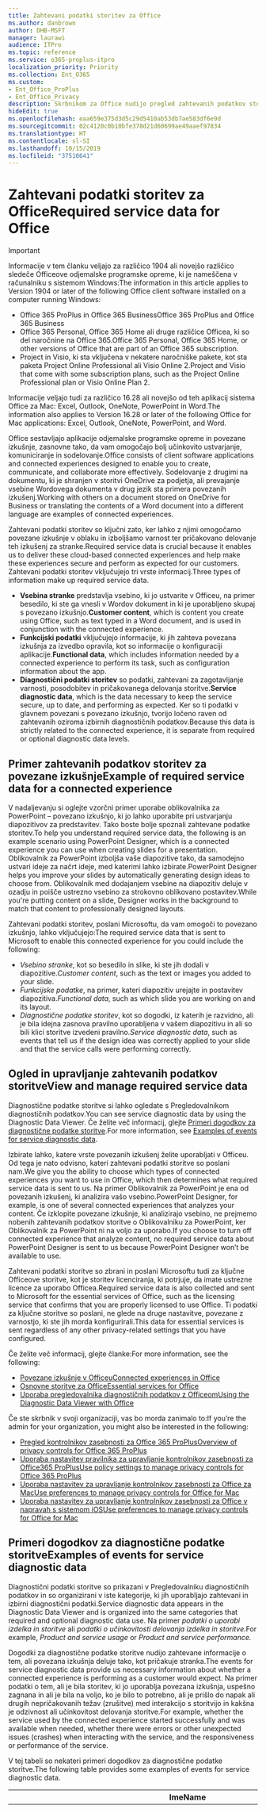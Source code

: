 ```yaml
---
title: Zahtevani podatki storitev za Office
ms.author: danbrown
author: DHB-MSFT
manager: laurawi
audience: ITPro
ms.topic: reference
ms.service: o365-proplus-itpro
localization_priority: Priority
ms.collection: Ent_O365
ms.custom:
- Ent_Office_ProPlus
- Ent_Office_Privacy
description: Skrbnikom za Office nudijo pregled zahtevanih podatkov storitve, ki so zbrani o povezanih izkušnjah v Officeu.
hideEdit: true
ms.openlocfilehash: eaa659e375d3d5c29d5410ab53db7ae583df6e9d
ms.sourcegitcommit: 02c4120c0b10bfe378d21d60699ae49aaef97834
ms.translationtype: HT
ms.contentlocale: sl-SI
ms.lasthandoff: 10/15/2019
ms.locfileid: "37510641"
---
```

# <a name="required-service-data-for-office"></a><span data-ttu-id="2c0cd-103">Zahtevani podatki storitev za Office</span><span class="sxs-lookup"><span data-stu-id="2c0cd-103">Required service data for Office</span></span> 

> [!IMPORTANT]
> <span data-ttu-id="2c0cd-104">Informacije v tem članku veljajo za različico 1904 ali novejšo različico sledeče Officeove odjemalske programske opreme, ki je nameščena v računalniku s sistemom Windows:</span><span class="sxs-lookup"><span data-stu-id="2c0cd-104">The information in this article applies to Version 1904 or later of the following Office client software installed on a computer running Windows:</span></span>
> - <span data-ttu-id="2c0cd-105">Office 365 ProPlus in Office 365 Business</span><span class="sxs-lookup"><span data-stu-id="2c0cd-105">Office 365 ProPlus and Office 365 Business</span></span>
> - <span data-ttu-id="2c0cd-106">Office 365 Personal, Office 365 Home ali druge različice Officea, ki so del naročnine na Office 365.</span><span class="sxs-lookup"><span data-stu-id="2c0cd-106">Office 365 Personal, Office 365 Home, or other versions of Office that are part of an Office 365 subscription.</span></span>
> - <span data-ttu-id="2c0cd-107">Project in Visio, ki sta vključena v nekatere naročniške pakete, kot sta paketa Project Online Professional ali Visio Online 2.</span><span class="sxs-lookup"><span data-stu-id="2c0cd-107">Project and Visio that come with some subscription plans, such as the Project Online Professional plan or Visio Online Plan 2.</span></span>
>
> <span data-ttu-id="2c0cd-108">Informacije veljajo tudi za različico 16.28 ali novejšo od teh aplikacij sistema Office za Mac: Excel, Outlook, OneNote, PowerPoint in Word.</span><span class="sxs-lookup"><span data-stu-id="2c0cd-108">The information also applies to Version 16.28 or later of the following Office for Mac applications: Excel, Outlook, OneNote, PowerPoint, and Word.</span></span>

<span data-ttu-id="2c0cd-109">Office sestavljajo aplikacije odjemalske programske opreme in povezane izkušnje, zasnovne tako, da vam omogočajo bolj učinkovito ustvarjanje, komuniciranje in sodelovanje.</span><span class="sxs-lookup"><span data-stu-id="2c0cd-109">Office consists of client software applications and connected experiences designed to enable you to create, communicate, and collaborate more effectively.</span></span> <span data-ttu-id="2c0cd-110">Sodelovanje z drugimi na dokumentu, ki je shranjen v storitvi OneDrive za podjetja, ali prevajanje vsebine Wordovega dokumenta v drug jezik sta primera povezanih izkušenj.</span><span class="sxs-lookup"><span data-stu-id="2c0cd-110">Working with others on a document stored on OneDrive for Business or translating the contents of a Word document into a different language are examples of connected experiences.</span></span>

<span data-ttu-id="2c0cd-111">Zahtevani podatki storitev so ključni zato, ker lahko z njimi omogočamo povezane izkušnje v oblaku in izboljšamo varnost ter pričakovano delovanje teh izkušenj za stranke.</span><span class="sxs-lookup"><span data-stu-id="2c0cd-111">Required service data is crucial because it enables us to deliver these cloud-based connected experiences and help make these experiences secure and perform as expected for our customers.</span></span> <span data-ttu-id="2c0cd-112">Zahtevani podatki storitev vključujejo tri vrste informacij.</span><span class="sxs-lookup"><span data-stu-id="2c0cd-112">Three types of information make up required service data.</span></span>

- <span data-ttu-id="2c0cd-113">**Vsebina stranke** predstavlja vsebino, ki jo ustvarite v Officeu, na primer besedilo, ki ste ga vnesli v Wordov dokument in ki je uporabljeno skupaj s povezano izkušnjo.</span><span class="sxs-lookup"><span data-stu-id="2c0cd-113">**Customer content**, which is content you create using Office, such as text typed in a Word document, and is used in conjunction with the connected experience.</span></span>
- <span data-ttu-id="2c0cd-114">**Funkcijski podatki** vključujejo informacije, ki jih zahteva povezana izkušnja za izvedbo opravila, kot so informacije o konfiguraciji aplikacije.</span><span class="sxs-lookup"><span data-stu-id="2c0cd-114">**Functional data**, which includes information needed by a connected experience to perform its task, such as configuration information about the app.</span></span>
- <span data-ttu-id="2c0cd-115">**Diagnostični podatki storitev** so podatki, zahtevani za zagotavljanje varnosti, posodobitev in pričakovanega delovanja storitve.</span><span class="sxs-lookup"><span data-stu-id="2c0cd-115">**Service diagnostic data**, which is the data necessary to keep the service secure, up to date, and performing as expected.</span></span> <span data-ttu-id="2c0cd-116">Ker so ti podatki v glavnem povezani s povezano izkušnjo, tvorijo ločeno raven od zahtevanih oziroma izbirnih diagnostičnih podatkov.</span><span class="sxs-lookup"><span data-stu-id="2c0cd-116">Because this data is strictly related to the connected experience, it is separate from required or optional diagnostic data levels.</span></span>

## <a name="example-of-required-service-data-for-a-connected-experience"></a><span data-ttu-id="2c0cd-117">Primer zahtevanih podatkov storitev za povezane izkušnje</span><span class="sxs-lookup"><span data-stu-id="2c0cd-117">Example of required service data for a connected experience</span></span>

<span data-ttu-id="2c0cd-118">V nadaljevanju si oglejte vzorčni primer uporabe oblikovalnika za PowerPoint – povezano izkušnjo, ki jo lahko uporabite pri ustvarjanju diapozitivov za predstavitev. Tako boste bolje spoznali zahtevane podatke storitev.</span><span class="sxs-lookup"><span data-stu-id="2c0cd-118">To help you understand required service data, the following is an example scenario using PowerPoint Designer, which is a connected experience you can use when creating slides for a presentation.</span></span> <span data-ttu-id="2c0cd-119">Oblikovalnik za PowerPoint izboljša vaše diapozitive tako, da samodejno ustvari ideje za načrt ideje, med katerimi lahko izbirate.</span><span class="sxs-lookup"><span data-stu-id="2c0cd-119">PowerPoint Designer helps you improve your slides by automatically generating design ideas to choose from.</span></span> <span data-ttu-id="2c0cd-120">Oblikovalnik med dodajanjem vsebine na diapozitiv deluje v ozadju in poišče ustrezno vsebino za strokovno oblikovano postavitev.</span><span class="sxs-lookup"><span data-stu-id="2c0cd-120">While you're putting content on a slide, Designer works in the background to match that content to professionally designed layouts.</span></span>

<span data-ttu-id="2c0cd-121">Zahtevani podatki storitev, poslani Microsoftu, da vam omogoči to povezano izkušnjo, lahko vključujejo:</span><span class="sxs-lookup"><span data-stu-id="2c0cd-121">The required service data that is sent to Microsoft to enable this connected experience for you could include the following:</span></span>

- <span data-ttu-id="2c0cd-122">*Vsebino stranke*, kot so besedilo in slike, ki ste jih dodali v diapozitive.</span><span class="sxs-lookup"><span data-stu-id="2c0cd-122">*Customer content*, such as the text or images you added to your slide.</span></span>
- <span data-ttu-id="2c0cd-123">*Funkcijske podatke*, na primer, kateri diapozitiv urejajte in postavitev diapozitiva.</span><span class="sxs-lookup"><span data-stu-id="2c0cd-123">*Functional data*, such as which slide you are working on and its layout.</span></span>
- <span data-ttu-id="2c0cd-124">*Diagnostične podatke storitev*, kot so dogodki, iz katerih je razvidno, ali je bila idejna zasnova pravilno uporabljena v vašem diapozitivu in ali so bili klici storitve izvedeni pravilno.</span><span class="sxs-lookup"><span data-stu-id="2c0cd-124">*Service diagnostic data*, such as events that tell us if the design idea was correctly applied to your slide and that the service calls were performing correctly.</span></span>

## <a name="view-and-manage-required-service-data"></a><span data-ttu-id="2c0cd-125">Ogled in upravljanje zahtevanih podatkov storitve</span><span class="sxs-lookup"><span data-stu-id="2c0cd-125">View and manage required service data</span></span>

<span data-ttu-id="2c0cd-126">Diagnostične podatke storitve si lahko ogledate s Pregledovalnikom diagnostičnih podatkov.</span><span class="sxs-lookup"><span data-stu-id="2c0cd-126">You can see service diagnostic data by using the Diagnostic Data Viewer.</span></span> <span data-ttu-id="2c0cd-127">Če želite več informacij, glejte [Primeri dogodkov za diagnostične podatke storitve](#examples-of-events-for-service-diagnostic-data).</span><span class="sxs-lookup"><span data-stu-id="2c0cd-127">For more information, see [Examples of events for service diagnostic data](#examples-of-events-for-service-diagnostic-data).</span></span>

<span data-ttu-id="2c0cd-128">Izbirate lahko, katere vrste povezanih izkušenj želite uporabljati v Officeu. Od tega je nato odvisno, kateri zahtevani podatki storitve so poslani nam.</span><span class="sxs-lookup"><span data-stu-id="2c0cd-128">We give you the ability to choose which types of connected experiences you want to use in Office, which then determines what required service data is sent to us.</span></span> <span data-ttu-id="2c0cd-129">Na primer Oblikovalnik za PowerPoint je ena od povezanih izkušenj, ki analizira vašo vsebino.</span><span class="sxs-lookup"><span data-stu-id="2c0cd-129">PowerPoint Designer, for example, is one of several connected experiences that analyzes your content.</span></span> <span data-ttu-id="2c0cd-130">Če izklopite povezane izkušnje, ki analizirajo vsebino, ne prejmemo nobenih zahtevanih podatkov storitve o Oblikovalniku za PowerPoint, ker Oblikovalnik za PowerPoint ni na voljo za uporabo.</span><span class="sxs-lookup"><span data-stu-id="2c0cd-130">If you choose to turn off connected experience that analyze content, no required service data about PowerPoint Designer is sent to us because PowerPoint Designer won’t be available to use.</span></span>

<span data-ttu-id="2c0cd-131">Zahtevani podatki storitve so zbrani in poslani Microsoftu tudi za ključne Officeove storitve, kot je storitev licenciranja, ki potrjuje, da imate ustrezne licence za uporabo Officea.</span><span class="sxs-lookup"><span data-stu-id="2c0cd-131">Required service data is also collected and sent to Microsoft for the essential services of Office, such as the licensing service that confirms that you are properly licensed to use Office.</span></span> <span data-ttu-id="2c0cd-132">Ti podatki za ključne storitve so poslani, ne glede na druge nastavitve, povezane z varnostjo, ki ste jih morda konfigurirali.</span><span class="sxs-lookup"><span data-stu-id="2c0cd-132">This data for essential services is sent regardless of any other privacy-related settings that you have configured.</span></span>

<span data-ttu-id="2c0cd-133">Če želite več informacij, glejte članke:</span><span class="sxs-lookup"><span data-stu-id="2c0cd-133">For more information, see the following:</span></span>

- [<span data-ttu-id="2c0cd-134">Povezane izkušnje v Officeu</span><span class="sxs-lookup"><span data-stu-id="2c0cd-134">Connected experiences in Office</span></span>](connected-experiences.md)
- [<span data-ttu-id="2c0cd-135">Osnovne storitve za Office</span><span class="sxs-lookup"><span data-stu-id="2c0cd-135">Essential services for Office</span></span>](essential-services.md)
- [<span data-ttu-id="2c0cd-136">Uporaba pregledovalnika diagnostičnih podatkov z Officeom</span><span class="sxs-lookup"><span data-stu-id="2c0cd-136">Using the Diagnostic Data Viewer with Office</span></span>](https://support.office.com/article/cf761ce9-d805-4c60-a339-4e07f3182855)

<span data-ttu-id="2c0cd-137">Če ste skrbnik v svoji organizaciji, vas bo morda zanimalo to:</span><span class="sxs-lookup"><span data-stu-id="2c0cd-137">If you’re the admin for your organization, you might also be interested in the following:</span></span>

- [<span data-ttu-id="2c0cd-138">Pregled kontrolnikov zasebnosti za Office 365 ProPlus</span><span class="sxs-lookup"><span data-stu-id="2c0cd-138">Overview of privacy controls for Office 365 ProPlus</span></span>](overview-privacy-controls.md)
- [<span data-ttu-id="2c0cd-139">Uporaba nastavitev pravilnika za upravljanje kontrolnikov zasebnosti za Office365 ProPlus</span><span class="sxs-lookup"><span data-stu-id="2c0cd-139">Use policy settings to manage privacy controls for Office 365 ProPlus</span></span>](manage-privacy-controls.md)
- [<span data-ttu-id="2c0cd-140">Uporaba nastavitev za upravljanje kontrolnikov zasebnosti za Office za Mac</span><span class="sxs-lookup"><span data-stu-id="2c0cd-140">Use preferences to manage privacy controls for Office for Mac</span></span>](mac-privacy-preferences.md)
- [<span data-ttu-id="2c0cd-141">Uporaba nastavitev za upravljanje kontrolnikov zasebnosti za Office v napravah s sistemom iOS</span><span class="sxs-lookup"><span data-stu-id="2c0cd-141">Use preferences to manage privacy controls for Office for Mac</span></span>](ios-privacy-preferences.md)

## <a name="examples-of-events-for-service-diagnostic-data"></a><span data-ttu-id="2c0cd-142">Primeri dogodkov za diagnostične podatke storitve</span><span class="sxs-lookup"><span data-stu-id="2c0cd-142">Examples of events for service diagnostic data</span></span>

<span data-ttu-id="2c0cd-143">Diagnostični podatki storitve so prikazani v Pregledovalniku diagnostičnih podatkov in so organizirani v iste kategorije, ki jih uporabljajo zahtevani in izbirni diagnostični podatki.</span><span class="sxs-lookup"><span data-stu-id="2c0cd-143">Service diagnostic data appears in the Diagnostic Data Viewer and is organized into the same categories that required and optional diagnostic data use.</span></span> <span data-ttu-id="2c0cd-144">Na primer *podatki o uporabi izdelka in storitve* ali *podatki o učinkovitosti delovanja izdelka in storitve.*</span><span class="sxs-lookup"><span data-stu-id="2c0cd-144">For example, *Product and service usage* or *Product and service performance.*</span></span>

<span data-ttu-id="2c0cd-145">Dogodki za diagnostične podatke storitve nudijo zahtevane informacije o tem, ali povezana izkušnja deluje tako, kot pričakuje stranka.</span><span class="sxs-lookup"><span data-stu-id="2c0cd-145">The events for service diagnostic data provide us necessary information about whether a connected experience is performing as a customer would expect.</span></span> <span data-ttu-id="2c0cd-146">Na primer podatki o tem, ali je bila storitev, ki jo uporablja povezana izkušnja, uspešno zagnana in ali je bila na voljo, ko je bilo to potrebno, ali je prišlo do napak ali drugih nepričakovanih težav (zrušitve) med interakcijo s storitvijo in kakšna je odzivnost ali učinkovitost delovanja storitve.</span><span class="sxs-lookup"><span data-stu-id="2c0cd-146">For example, whether the service used by the connected experience started successfully and was available when needed, whether there were errors or other unexpected issues (crashes) when interacting with the service, and the responsiveness or performance of the service.</span></span>

<span data-ttu-id="2c0cd-147">V tej tabeli so nekateri primeri dogodkov za diagnostične podatke storitve.</span><span class="sxs-lookup"><span data-stu-id="2c0cd-147">The following table provides some examples of events for service diagnostic data.</span></span>

| <span data-ttu-id="2c0cd-148">**Ime**</span><span class="sxs-lookup"><span data-stu-id="2c0cd-148">**Name**</span></span>      | <span data-ttu-id="2c0cd-149">**Opis**</span><span class="sxs-lookup"><span data-stu-id="2c0cd-149">**Description**</span></span>    |
| ---------- | --------------------- |
| <span data-ttu-id="2c0cd-150">Office.Excel.Coauth.SaveXrr</span><span class="sxs-lookup"><span data-stu-id="2c0cd-150">Office.Excel.Coauth.SaveXrr</span></span>     | <span data-ttu-id="2c0cd-151">Dogodek, sprožen v Excelu ob uporabi storitve za sodelovanje, ki sporoča podrobnosti o posameznih revizijah, zapisanih v dnevnik revizije.</span><span class="sxs-lookup"><span data-stu-id="2c0cd-151">An event triggered in Excel when using the collaboration service that reports details on individual revisions that are written to the revision log.</span></span> <span data-ttu-id="2c0cd-152">To omogoča nadzor zakasnitev in označuje napake v Excelu, ki so povezane s sodelovanjem</span><span class="sxs-lookup"><span data-stu-id="2c0cd-152">This provides latency monitoring and indicates errors in Excel that are related to the collaboration</span></span>  |
| <span data-ttu-id="2c0cd-153">Office.Excel.Coauth.CloseWorkbook</span><span class="sxs-lookup"><span data-stu-id="2c0cd-153">Office.Excel.Coauth.CloseWorkbook</span></span>  | <span data-ttu-id="2c0cd-154">Dogodek, sprožen v Excelu ob uporabi storitve za sodelovanje, ki sporoča, kdaj je delovni zvezek zaprt.</span><span class="sxs-lookup"><span data-stu-id="2c0cd-154">An event triggered in Excel when using the collaboration service that reports when a workbook is closed.</span></span> <span data-ttu-id="2c0cd-155">To je potrebno za določanje morebitnih napak pri vnovičnem nalaganju in samodejnem osveževanju.</span><span class="sxs-lookup"><span data-stu-id="2c0cd-155">This is needed in determining any errors with reload and auto-refresh.</span></span> <span data-ttu-id="2c0cd-156">Omogoča merjenje uspeha za dejavnosti storitve sodelovanja.</span><span class="sxs-lookup"><span data-stu-id="2c0cd-156">It provides success measurement for collaboration service activities.</span></span>   |
| <span data-ttu-id="2c0cd-157">Office.Security.OCX.NonTrustedEncounter</span><span class="sxs-lookup"><span data-stu-id="2c0cd-157">Office.Security.OCX.NonTrustedEncounter</span></span>    | <span data-ttu-id="2c0cd-158">Dogodek, sprožen v Officeovih aplikacijah (vključno z Wordom, Excelom, Outlookom, PowerPointom in Visiom), ko uporabnik s kontrolnikom ActiveX odpre dokument, ki ni vreden zaupanja.</span><span class="sxs-lookup"><span data-stu-id="2c0cd-158">An event triggered in Office applications (including Word, Excel, Outlook, PowerPoint, and Visio) when a user opens an untrusted document with an ActiveX control.</span></span> <span data-ttu-id="2c0cd-159">Uporabljen je za splošno oceno kontrolnikov ActiveX, vdelanih v Officeovih dokumentih, in za omogočanje varnostnih selitev kot odgovor na varnostne dogodke.</span><span class="sxs-lookup"><span data-stu-id="2c0cd-159">It is used to broadly assess use of ActiveX controls embedded in Office documents and to drive security mitigations in response to security incidents.</span></span>  |
| <span data-ttu-id="2c0cd-160">Office.Security.UrlReputation.GetUrlReputation</span><span class="sxs-lookup"><span data-stu-id="2c0cd-160">Office.Security.UrlReputation.GetUrlReputation</span></span> | <span data-ttu-id="2c0cd-161">Dogodek, sprožen v Officeovih aplikacijah (vključno z Wordom, Excelom, PowerPointom, Visiom in Publisherjem), ki spremlja uspešnost ali neuspešnost klicev Varnih povezav.</span><span class="sxs-lookup"><span data-stu-id="2c0cd-161">An event triggered in Office applications (including Word, Excel, PowerPoint, Visio, and Publisher) that tracks the success or failure of Safe Links calls.</span></span> <span data-ttu-id="2c0cd-162">Dogodek je uporabljen za preverjanje, ali storitev Varne povezave pravilno deluje, poleg tega pa tudi za diagnozo morebitnih težav.</span><span class="sxs-lookup"><span data-stu-id="2c0cd-162">It is used to make sure that the Safe Links service is working properly and to diagnose any problems.</span></span>  |
| <span data-ttu-id="2c0cd-163">Office.Voice.VoiceManager.StreamingAudio</span><span class="sxs-lookup"><span data-stu-id="2c0cd-163">Office.Voice.VoiceManager.StreamingAudio</span></span>   | <span data-ttu-id="2c0cd-164">Dogodek, sprožen v Officeovih aplikacijah (vključno z Wordom, Outlookom in PowerPointom), ki nudi informacije o stanju pretakanja zvoka v storitev govora.</span><span class="sxs-lookup"><span data-stu-id="2c0cd-164">An event triggered in Office applications (including Word, Outlook, and PowerPoint) that provides information about the health of audio streaming to the speech service.</span></span> <span data-ttu-id="2c0cd-165">Vsebuje informacije o velikosti pretočenega zvoka in morebitne napake, do katerih morda pride.</span><span class="sxs-lookup"><span data-stu-id="2c0cd-165">It contains information about the size of audio streamed and any errors that may have occurred.</span></span> <span data-ttu-id="2c0cd-166">Te informacije so uporabljene za nadzorovanje stanja storitve in za diagnosticiranje morebitnih težav, ki jih prijavijo stranke.</span><span class="sxs-lookup"><span data-stu-id="2c0cd-166">This information is used to monitor the service health and to diagnose any issues that may have been reported by customers.</span></span> |
